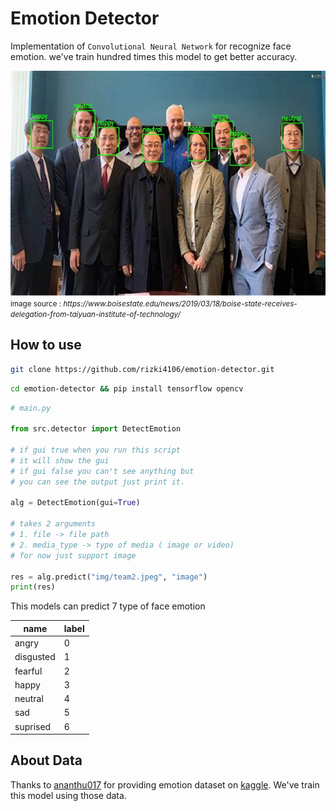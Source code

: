 # Emotion Detector

Implementation of `Convolutional Neural Network` for recognize face emotion. we've train hundred times this model to get better accuracy.

<img src="output/output2.jpg">
<small>image source : </small>
<small><i>https://www.boisestate.edu/news/2019/03/18/boise-state-receives-delegation-from-taiyuan-institute-of-technology/</i></small>

## How to use

```bash
git clone https://github.com/rizki4106/emotion-detector.git
```

```bash
cd emotion-detector && pip install tensorflow opencv
```

```python
# main.py

from src.detector import DetectEmotion

# if gui true when you run this script
# it will show the gui
# if gui false you can't see anything but
# you can see the output just print it.

alg = DetectEmotion(gui=True)

# takes 2 arguments
# 1. file -> file path
# 2. media_type -> type of media ( image or video)
# for now just support image

res = alg.predict("img/team2.jpeg", "image")
print(res)
```
This models can predict 7 type of face emotion

| name | label |
| ---- | ----- |
| angry | 0 |
| disgusted | 1 |
| fearful | 2 |
| happy | 3 |
| neutral | 4 |
| sad | 5 |
| suprised | 6 |

## About Data
Thanks to [ananthu017](https://www.kaggle.com/ananthu017/) for providing emotion dataset on [kaggle](https://www.kaggle.com/ananthu017/emotion-detection-fer). We've train this model using those data.
